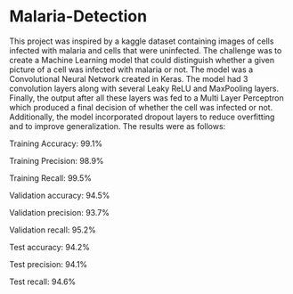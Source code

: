 # Malaria-Detection

This project was inspired by a kaggle dataset containing images of cells infected with malaria and cells that were uninfected. The challenge was to create a Machine Learning model that could distinguish whether a given picture of a cell was infected with malaria or not. The model was a Convolutional Neural Network created in Keras. The model had 3 convolution layers along with several Leaky ReLU and  MaxPooling layers. Finally, the output after all these layers was fed to a Multi Layer Perceptron which produced a final decision of whether the cell was infected or not. Additionally, the model incorporated dropout layers to reduce overfitting and to improve generalization. The results were as follows:

Training Accuracy: 99.1%

Training Precision: 98.9%

Training Recall: 99.5%

Validation accuracy: 94.5%

Validation precision: 93.7%

Validation recall: 95.2%

Test accuracy: 94.2%

Test precision: 94.1%

Test recall: 94.6%
